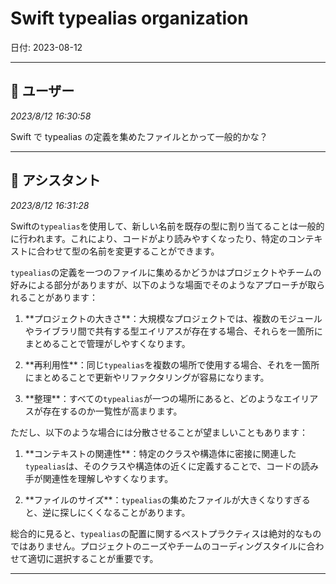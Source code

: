 # Swift typealias organization

日付: 2023-08-12

---

## 👤 ユーザー
*2023/8/12 16:30:58*

Swift で typealias の定義を集めたファイルとかって一般的かな？

---

## 🤖 アシスタント
*2023/8/12 16:31:28*

Swiftの`typealias`を使用して、新しい名前を既存の型に割り当てることは一般的に行われます。これにより、コードがより読みやすくなったり、特定のコンテキストに合わせて型の名前を変更することができます。

`typealias`の定義を一つのファイルに集めるかどうかはプロジェクトやチームの好みによる部分がありますが、以下のような場面でそのようなアプローチが取られることがあります：

1. \*\*プロジェクトの大きさ\*\*：大規模なプロジェクトでは、複数のモジュールやライブラリ間で共有する型エイリアスが存在する場合、それらを一箇所にまとめることで管理がしやすくなります。

2. \*\*再利用性\*\*：同じ`typealias`を複数の場所で使用する場合、それを一箇所にまとめることで更新やリファクタリングが容易になります。

3. \*\*整理\*\*：すべての`typealias`が一つの場所にあると、どのようなエイリアスが存在するのか一覧性が高まります。

ただし、以下のような場合には分散させることが望ましいこともあります：

1. \*\*コンテキストの関連性\*\*：特定のクラスや構造体に密接に関連した`typealias`は、そのクラスや構造体の近くに定義することで、コードの読み手が関連性を理解しやすくなります。

2. \*\*ファイルのサイズ\*\*：`typealias`の集めたファイルが大きくなりすぎると、逆に探しにくくなることがあります。

総合的に見ると、`typealias`の配置に関するベストプラクティスは絶対的なものではありません。プロジェクトのニーズやチームのコーディングスタイルに合わせて適切に選択することが重要です。

---
